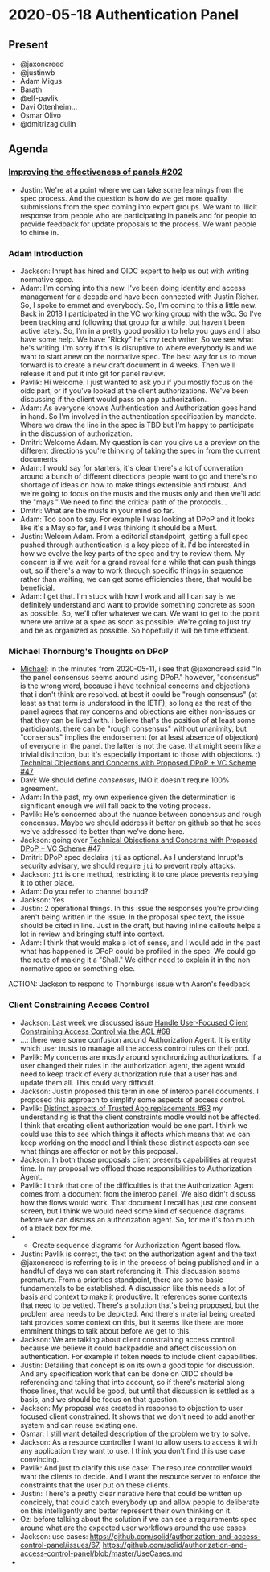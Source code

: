 # 2020-05-18 Authentication Panel

## Present

* @jaxoncreed
* @justinwb
* Adam Migus
* Barath
* @elf-pavlik
* Davi Ottenheim...
* Osmar Olivo
* @dmitrizagidulin


## Agenda

### [Improving the effectiveness of panels #202](https://github.com/solid/process/issues/202)
 - Justin: We're at a point where we can take some learnings from the spec process. And the question is how do we get more quality submissions from the spec coming into expert groups. We want to illicit response from people who are participating in panels and for people to provide feedback for update proposals to the process. We want people to chime in.

### Adam Introduction
 - Jackson: Inrupt has hired and OIDC expert to help us out with writing normative spec.
 - Adam: I'm coming into this new. I've been doing identity and access management for a decade and have been connected with Justin Richer. So, I spoke to emmet and everybody. So, I'm coming to this a little new. Back in 2018 I participated in the VC working group with the w3c. So I've been tracking and following that group for a while, but haven't been active lately. So, I'm in a pretty good position to help you guys and I also have some help. We have "Ricky" he's my tech writer. So we see what he's writing. I'm sorry if this is disruptive to where everybody is and we want to start anew on the normative spec. The best way for us to move forward is to create a new draft document in 4 weeks. Then we'll release it and put it into git for panel review.
 - Pavlik: Hi welcome. I just wanted to ask you if you mostly focus on the oidc part, or if you've looked at the client authorizations. We've been discussing if the client would pass on app authorization.
 - Adam: As everyone knows Authentication and Authorization goes hand in hand. So I'm involved in the authentication specification by mandate. Where we draw the line in the spec is TBD but I'm happy to participate in the discussion of authorization.
 - Dmitri: Welcome Adam. My question is can you give us a preview on the different directions you're thinking of taking the spec in from the current documents
 - Adam: I would say for starters, it's clear there's a lot of converation around a bunch of different directions people want to go and there's no shortage of ideas on how to make things extensible and robust. And we're going to focus on the musts and the musts only and then we'll add the "mays." We need to find the critical path of the protocols. . 
 - Dmitri: What are the musts in your mind so far.
 - Adam: Too soon to say. For example I was looking at DPoP and it looks like it's a May so far, and I was thinking it should be a Must.
 - Justin: Welcom Adam. From a editorial standpoint, getting a full spec pushed through authentication is a key piece of it. I'd be interested in how we evolve the key parts of the spec and try to review them. My concern is if we wait for a grand reveal for a while that can push things out, so if there's a way to work through specific things in sequence rather than waiting, we can get some efficiencies there, that would be beneficial.
 - Adam: I get that. I'm stuck with how I work and all I can say is we definitely understand and want to provide something concrete as soon as possible. So, we'll offer whatever we can. We want to get to the point where we arrive at a spec as soon as possible. We're going to just try and be as organized as possible. So hopefully it will be time efficient.

### Michael Thornburg's Thoughts on DPoP
 - [Michael](https://gitter.im/solid/authentication-panel?at=5ebc29672cf0da0ad9fe32b4): in the minutes from 2020-05-11, i see that @jaxoncreed said "In the panel consensus seems around using DPoP." however, "consensus" is the wrong word, because i have technical concerns and objections that i don't think are resolved. at best it could be "rough consensus" (at least as that term is understood in the IETF), so long as the rest of the panel agrees that my concerns and objections are either non-issues or that they can be lived with. i believe that's the position of at least some participants. there can be "rough consensus" without unanimity, but "consensus" implies the endorsement (or at least absence of objection) of everyone in the panel. the latter is not the case. that might seem like a trivial distinction, but it's especially important to those with objections. :) [Technical Objections and Concerns with Proposed DPoP + VC Scheme #47](https://github.com/solid/authentication-panel/issues/47)
 - Davi: We should define *consensus*, IMO it doesn't requre 100% agreement.
 - Adam: In the past, my own experience given the determination is significant enough we will fall back to the voting process.
 - Pavlik: He's concerned about the nuance between concensus and rough concensus. Maybe we should address it better on github so that he sees we've addressed ite better than we've done here. 
 - Jackson: going over [Technical Objections and Concerns with Proposed DPoP + VC Scheme #47](https://github.com/solid/authentication-panel/issues/47)
 - Dmitri: DPoP spec declairs `jti` as optional. As I understand Inrupt's security advisary, we should require `jti` to prevent reply attacks.
 - Jackson: `jti` is one method, restricting it to one place prevents replying it to other place.
 - Adam: Do you refer to channel bound?
 - Jackson: Yes
 - Justin: 2 operational things. In this issue the responses you're providing aren't being written in the issue. In the proposal spec text, the issue should be cited in line. Just in the draft, but having inline callouts helps a lot in review and bringing stuff into context.
 - Adam: I think that would make a lot of sense, and I would add in the past what has happened is DPoP could be profiled in the spec. We could go the route of making it a "Shall." We either need to explain it in the non normative spec or something else.

ACTION: Jackson to respond to Thornburgs issue with Aaron's feedback

### Client Constraining Access Control
 - Jackson: Last week we discussed issue [Handle User-Focused Client Constraining Access Control via the ACL #68](https://github.com/solid/authorization-and-access-control-panel/issues/68)
 - ...: there were some confusion around Authorization Agent. It is entity which user trusts to manage all the access control rules on their pod.
 - Pavlik: My concerns are mostly around synchronizing authorizations. If a user changed their rules in the authorization agent, the agent would need to keep track of every authorization rule that a user has and update them all. This could very difficult.
 - Jackson: Justin proposed this term in one of interop panel documents. I proposed this approach to simplify some aspects of access control.
 - Pavlik: [Distinct aspects of Trusted App replacements #63](https://github.com/solid/authorization-and-access-control-panel/issues/63) my understanding is that the client constraints modle would not be affected. I think that creating client authorization would be one part. I think we could use this to see which things it affects which means that we can keep working on the model and I think these distinct aspects can see what things are affector or not by this proposal.
 - Jackson: In both those proposals client presents capabilities at request time. In my proposal we offload those responsibilities to Authorization Agent.
 - Pavlik: I think that one of the difficulties is that the Authorization Agent comes from a document from the interop panel. We also didn't discuss how the flows would work. That document I recall has just one consent screen, but I think we would need some kind of sequence diagrams before we can discuss an authorization agent. So, for me it's too much of a black box for me.
 - + Create sequence diagrams for Authorization Agent based flow.
 - Justin: Pavlik is correct, the text on the authorization agent and the text @jaxoncreed is referring to is in the process of being published and in a handful of days we can start referencing it. This discussion seems premature. From a priorities standpoint, there are some basic fundamentals to be established. A discussion like this needs a lot of basis and context to make it productive. It references some contexts that need to be vetted. There's a solution that's being proposed, but the problem area needs to be depicted. And there's material being created taht provides some context on this, but it seems like there are more emminent things to talk about before we get to this. 
 - Jackson: We are talking about client constraining access controll because we believe it could backpaddle and affect discussion on authentication. For example if token needs to include client capabilities.
 - Justin: Detailing that concept is on its own a good topic for discussion. And any specification work that can be done on OIDC should be referencing and taking that into account, so if there's material along those lines, that would be good, but until that discussion is settled as a basis, and we should be focus on that question.
 - Jackson: My proposal was created in response to objection to user focused client constrained. It shows that we don't need to add another system and can reuse existing one.
 - Osmar: I still want detailed description of the problem we try to solve.
 - Jackson: As a resource controller I want to allow users to access it with any application they want to use. I think you don't find this use case convincing.
 - Pavlik: And just to clarify this use case: The resource controller would want the clients to decide. And I want the resource server to enforce the constraints that the user put on these clients.
 - Justin: There's a pretty clear narative here that could be written up concicely, that could catch everybody up and allow people to deliberate on this intelligently and better represent their own thinking on it. 
 - Oz: before talking about the solution if we can see a requirements spec around what are the expected user workflows around the use cases.
 - Jackson: use cases: https://github.com/solid/authorization-and-access-control-panel/issues/67, https://github.com/solid/authorization-and-access-control-panel/blob/master/UseCases.md
 - 
